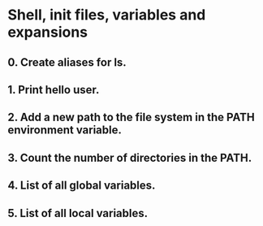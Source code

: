 # Shell, init files, variables and expansions
## 0. Create aliases for ls.
## 1. Print hello user.
## 2. Add a new path to the file system in the PATH environment variable.
## 3. Count the number of directories in the PATH.
## 4. List of all global variables.
## 5. List of all local variables.
